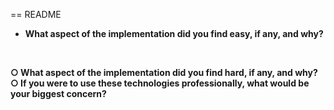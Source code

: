 == README
<b><ul><li> What aspect of the implementation did you find easy, if any, and why?</li></ul></b><br>


<b>○ What aspect of the implementation did you find hard, if any, and why?</b><br>
<b>○ If you were to use these technologies professionally, what would be your biggest
concern?</b><br>

